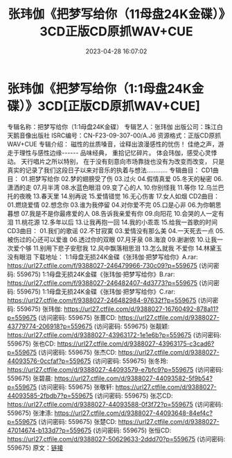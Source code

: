 ﻿---
title: 张玮伽《把梦写给你（11母盘24K金碟）》3CD正版CD原抓WAV+CUE
date: 2023-04-28 16:07:02
categories: WAV车载音乐、镜像
tags: 华语中文
---
# 张玮伽《把梦写给你（1:1母盘24K金碟）》3CD[正版CD原抓WAV+CUE]

专辑名称：把梦写给你（1:1母盘24K金碟）
专辑艺人：张玮伽
出版公司：珠江白天鹅音像出版社
ISRC编号：CN-F23-09-307-00/A.J6
资源格式：正版CD原抓WAV+CUE
专辑介绍：
磁性的丝质嗓音，诠释出浪漫感性的忧伤！ 佳绝之声，游走于理性与感性边缘------ 品味经典，
重拾记忆碎片。 体会玮伽，感受心灵悸动。 天行唱片之所以特别，
在于没有刻意向巿场靠拢也没有为改变而改变，
只是真实的记录了我们这段日子以来对音乐的执着与想法…………
专辑曲目：
CD1曲目：
01.把梦写给你
02.梦的翅膀受了伤
03.过火
04.假情真爱
05.冬天的秘密
06.潇洒的走
07.月半湾
08.水蓝色眼泪
09.变了心的人
10.你别怪我
11.等你
12.乌兰巴托的夜晚
13.春天里
14.别再说
15.爱情错觉
16.无心伤害
17.女人如烟
CD2曲目：
01.燃烧爱情
02.想念你
03.谁为我停留
04.对你爱不完
05.口是心非
06.为你朝思暮想
07.我是不是你最疼爱的人
08.告诉我亲爱有你
09.向阳花
10.会哭的人一定有泪
11.桃花源
12.多年以后
13.让我再抱一回
14.我的小乖乖
15.给我一首歌的时间
CD3曲目：
01.我们的歌谣
02.不甘寂寞
03.爱情没有那么美
04.一天死去一点
05.被伤过的心还可以爱谁
06.透过你的双眼
07.月牙泉
08.海浪
09.谢谢侬
10.让我一次爱个够
11.别用下悲子安慰我
12.风中飘落相思泪
13.怎么就我 不爱你
14.林黛玉没有眼泪
下载地址：
1:1母盘无损24K金碟《张玮伽·把梦写给你》A.rar: https://url27.ctfile.com/f/9388027-246479966-730c09?p=559675
(访问密码: 559675)
1:1母盘无损24K金碟《张玮伽·把梦写给你》B.rar: https://url27.ctfile.com/f/9388027-246482407-4d3773?p=559675
(访问密码: 559675)
1:1母盘无损24K金碟《张玮伽·把梦写给你》C.rar: https://url27.ctfile.com/f/9388027-246482984-97632f?p=559675
(访问密码: 559675)
张玮伽: https://url27.ctfile.com/d/9388027-16760492-878a11?p=559675
(访问密码: 559675)
张蔷CD: https://url27.ctfile.com/d/9388027-43779774-206918?p=559675
(访问密码: 559675)
张靓颖: https://url27.ctfile.com/d/9388027-43963172-1e1e6b?p=559675
(访问密码: 559675)
张也CD: https://url27.ctfile.com/d/9388027-43963175-c3cad6?p=559675
(访问密码: 559675)
张杰CD: https://url27.ctfile.com/d/9388027-44093576-0ccfaf?p=559675
(访问密码: 559675)
张冬玲: https://url27.ctfile.com/d/9388027-44093579-e7bfc9?p=559675
(访问密码: 559675)
张碧晨: https://url27.ctfile.com/d/9388027-44093582-5f9b54?p=559675
(访问密码: 559675)
张敬轩: https://url27.ctfile.com/d/9388027-44093585-2fbdb7?p=559675
(访问密码: 559675)
张芯CD: https://url27.ctfile.com/d/9388027-44093588-0f3f72?p=559675
(访问密码: 559675)
张津涤: https://url27.ctfile.com/d/9388027-44093648-84ef4c?p=559675
(访问密码: 559675)
张楚CD: https://url27.ctfile.com/d/9388027-47014674-b133d7?p=559675
(访问密码: 559675)
张恒CD: https://url27.ctfile.com/d/9388027-50629633-2ddd70?p=559675
(访问密码: 559675)
原文：[链接](https://blog.sina.com.cn/s/blog_1647c7e76010311n8.html)
